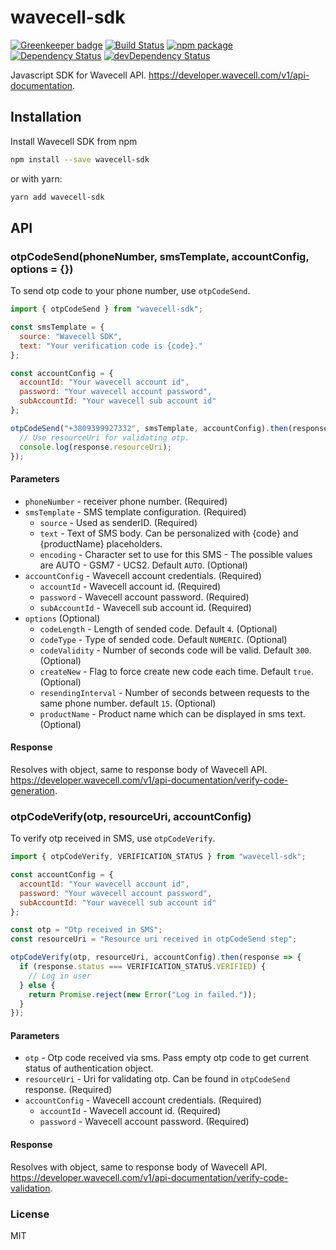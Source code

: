 # wavecell-sdk

[![Greenkeeper badge](https://badges.greenkeeper.io/andcards/wavecell-sdk.svg)](https://greenkeeper.io/)
[![Build Status](https://travis-ci.org/andcards/wavecell-sdk.svg?branch=master)](https://travis-ci.org/andcards/wavecell-sdk)
[![npm package](https://badge.fury.io/js/wavecell-sdk.svg)](https://www.npmjs.org/package/wavecell-sdk)
[![Dependency Status](https://david-dm.org/andcards/wavecell-sdk.svg)](https://david-dm.org/andcards/wavecell-sdk)
[![devDependency Status](https://david-dm.org/andcards/wavecell-sdk/dev-status.svg)](https://david-dm.org/andcards/wavecell-sdk#info=devDependencies)

Javascript SDK for Wavecell API.
https://developer.wavecell.com/v1/api-documentation.

## Installation

Install Wavecell SDK from npm

```sh
npm install --save wavecell-sdk
```

or with yarn:

```sh
yarn add wavecell-sdk
```

## API

### otpCodeSend(phoneNumber, smsTemplate, accountConfig, options = {})

To send otp code to your phone number, use `otpCodeSend`.

```javascript
import { otpCodeSend } from "wavecell-sdk";

const smsTemplate = {
  source: "Wavecell SDK",
  text: "Your verification code is {code}."
};

const accountConfig = {
  accountId: "Your wavecell account id",
  password: "Your wavecell account password",
  subAccountId: "Your wavecell sub account id"
};

otpCodeSend("+3809399927332", smsTemplate, accountConfig).then(response => {
  // Use resourceUri for validating otp.
  console.log(response.resourceUri);
});
```

#### Parameters

- `phoneNumber` - receiver phone number. (Required)
- `smsTemplate` - SMS template configuration. (Required)
  - `source` - Used as senderID. (Required)
  - `text` - Text of SMS body. Can be personalized with {code} and {productName}
    placeholders.
  - `encoding` - Character set to use for this SMS - The possible values are
    AUTO - GSM7 - UCS2. Default `AUTO`. (Optional)
- `accountConfig` - Wavecell account credentials. (Required)
  - `accountId` - Wavecell account id. (Required)
  - `password` - Wavecell account password. (Required)
  - `subAccountId` - Wavecell sub account id. (Required)
- `options` (Optional)
  - `codeLength` - Length of sended code. Default `4`. (Optional)
  - `codeType` - Type of sended code. Default `NUMERIC`. (Optional)
  - `codeValidity` - Number of seconds code will be valid. Default `300`.
    (Optional)
  - `createNew` - Flag to force create new code each time. Default `true`.
    (Optional)
  - `resendingInterval` - Number of seconds between requests to the same phone
    number. default `15`. (Optional)
  - `productName` - Product name which can be displayed in sms text. (Optional)

#### Response

Resolves with object, same to response body of Wavecell API.
https://developer.wavecell.com/v1/api-documentation/verify-code-generation.

### otpCodeVerify(otp, resourceUri, accountConfig)

To verify otp received in SMS, use `otpCodeVerify`.

```javascript
import { otpCodeVerify, VERIFICATION_STATUS } from "wavecell-sdk";

const accountConfig = {
  accountId: "Your wavecell account id",
  password: "Your wavecell account password",
  subAccountId: "Your wavecell sub account id"
};

const otp = "Otp received in SMS";
const resourceUri = "Resource uri received in otpCodeSend step";

otpCodeVerify(otp, resourceUri, accountConfig).then(response => {
  if (response.status === VERIFICATION_STATUS.VERIFIED) {
    // Log in user
  } else {
    return Promise.reject(new Error("Log in failed."));
  }
});
```

#### Parameters

- `otp` - Otp code received via sms. Pass empty otp code to get current status
  of authentication object.
- `resourceUri` - Uri for validating otp. Can be found in `otpCodeSend`
  response. (Required)
- `accountConfig` - Wavecell account credentials. (Required)
  - `accountId` - Wavecell account id. (Required)
  - `password` - Wavecell account password. (Required)

#### Response

Resolves with object, same to response body of Wavecell API.
https://developer.wavecell.com/v1/api-documentation/verify-code-validation.

### License

MIT
